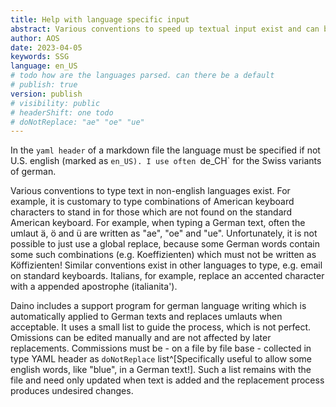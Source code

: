 ```yaml
---
title: Help with language specific input
abstract: Various conventions to speed up textual input exist and can be supported; currently support for german text input is built in.
author: AOS
date: 2023-04-05
keywords: SSG
language: en_US
# todo how are the languages parsed. can there be a default
# publish: true
version: publish
# visibility: public
# headerShift: one todo 
# doNotReplace: "ae" "oe" "ue" 
---
```


In the `yaml header` of a markdown file the language must be specified if not U.S. english (marked as `en_US). I use often `de_CH` for the Swiss variants of german.

Various conventions to type text in non-english languages exist. For example, it is customary to type combinations of American keyboard characters to stand in for those which are not found on the standard American keyboard.
For example, when typing a German text, often the umlaut ä, ö and ü are written as "ae", "oe" and "ue". Unfortunately, it is not possible to just use a global replace, because some German words contain some such combinations (e.g. Koeffizienten) which must not be written as Köffizienten!
Similar conventions exist in other languages to type, e.g. email on standard keyboards. Italians, for example, replace an accented character with a appended apostrophe (italianita').

Daino includes a support program for german language writing which is automatically applied to German texts and replaces umlauts when acceptable. It uses a small list to guide the process, which is not perfect. Omissions can be edited manually and are not affected by later replacements. Commissions must be - on a file by file base - collected in type YAML header as `doNotReplace` list^[Specifically useful to allow some english words, like "blue", in a German text!]. Such a list remains with the file and need only updated when text is added and the replacement process produces undesired changes.

